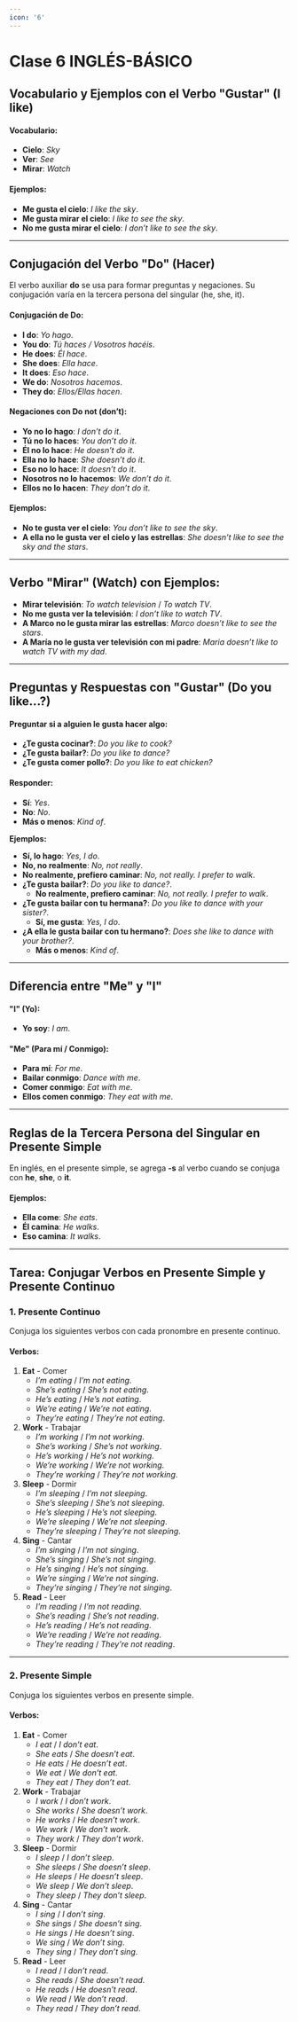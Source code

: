 ```yaml
---
icon: '6'
---
```


# Clase 6 INGLÉS-BÁSICO

## Vocabulario y Ejemplos con el Verbo "Gustar" (I like)

#### Vocabulario:

* **Cielo**: _Sky_
* **Ver**: _See_
* **Mirar**: _Watch_

#### Ejemplos:

* **Me gusta el cielo**: _I like the sky_.
* **Me gusta mirar el cielo**: _I like to see the sky_.
* **No me gusta mirar el cielo**: _I don’t like to see the sky_.

***

## Conjugación del Verbo "Do" (Hacer)

El verbo auxiliar **do** se usa para formar preguntas y negaciones. Su conjugación varía en la tercera persona del singular (he, she, it).

#### Conjugación de **Do**:

* **I do**: _Yo hago_.
* **You do**: _Tú haces / Vosotros hacéis_.
* **He does**: _Él hace_.
* **She does**: _Ella hace_.
* **It does**: _Eso hace_.
* **We do**: _Nosotros hacemos_.
* **They do**: _Ellos/Ellas hacen_.

#### Negaciones con **Do not** (don’t):

* **Yo no lo hago**: _I don’t do it_.
* **Tú no lo haces**: _You don’t do it_.
* **Él no lo hace**: _He doesn’t do it_.
* **Ella no lo hace**: _She doesn’t do it_.
* **Eso no lo hace**: _It doesn’t do it_.
* **Nosotros no lo hacemos**: _We don’t do it_.
* **Ellos no lo hacen**: _They don’t do it_.

#### Ejemplos:

* **No te gusta ver el cielo**: _You don’t like to see the sky_.
* **A ella no le gusta ver el cielo y las estrellas**: _She doesn’t like to see the sky and the stars_.

***

## Verbo "Mirar" (Watch) con Ejemplos:

* **Mirar televisión**: _To watch television_ / _To watch TV_.
* **No me gusta ver la televisión**: _I don’t like to watch TV_.
* **A Marco no le gusta mirar las estrellas**: _Marco doesn’t like to see the stars_.
* **A María no le gusta ver televisión con mi padre**: _Maria doesn’t like to watch TV with my dad_.

***

## Preguntas y Respuestas con "Gustar" (Do you like...?)

#### Preguntar si a alguien le gusta hacer algo:

* **¿Te gusta cocinar?**: _Do you like to cook?_
* **¿Te gusta bailar?**: _Do you like to dance?_
* **¿Te gusta comer pollo?**: _Do you like to eat chicken?_

#### Responder:

* **Sí**: _Yes_.
* **No**: _No_.
* **Más o menos**: _Kind of_.

**Ejemplos:**

* **Sí, lo hago**: _Yes, I do_.
* **No, no realmente**: _No, not really_.
* **No realmente, prefiero caminar**: _No, not really. I prefer to walk_.
* **¿Te gusta bailar?**: _Do you like to dance?_.
  * **No realmente, prefiero caminar**: _No, not really. I prefer to walk_.
* **¿Te gusta bailar con tu hermana?**: _Do you like to dance with your sister?_.
  * **Sí, me gusta**: _Yes, I do_.
* **¿A ella le gusta bailar con tu hermano?**: _Does she like to dance with your brother?_.
  * **Más o menos**: _Kind of_.

***

## Diferencia entre "Me" y "I"

#### "I" (Yo):

* **Yo soy**: _I am_.

#### "Me" (Para mí / Conmigo):

* **Para mí**: _For me_.
* **Bailar conmigo**: _Dance with me_.
* **Comer conmigo**: _Eat with me_.
* **Ellos comen conmigo**: _They eat with me_.

***

## Reglas de la Tercera Persona del Singular en Presente Simple

En inglés, en el presente simple, se agrega **-s** al verbo cuando se conjuga con **he**, **she**, o **it**.

#### Ejemplos:

* **Ella come**: _She eats_.
* **Él camina**: _He walks_.
* **Eso camina**: _It walks_.

***

## Tarea: Conjugar Verbos en Presente Simple y Presente Continuo

### 1. Presente Continuo

Conjuga los siguientes verbos con cada pronombre en presente continuo.

#### Verbos:

1. **Eat** - Comer
   * _I’m eating_ / _I’m not eating_.
   * _She’s eating_ / _She’s not eating_.
   * _He’s eating_ / _He’s not eating_.
   * _We’re eating_ / _We’re not eating_.
   * _They’re eating_ / _They’re not eating_.
2. **Work** - Trabajar
   * _I’m working_ / _I’m not working_.
   * _She’s working_ / _She’s not working_.
   * _He’s working_ / _He’s not working_.
   * _We’re working_ / _We’re not working_.
   * _They’re working_ / _They’re not working_.
3. **Sleep** - Dormir
   * _I’m sleeping_ / _I’m not sleeping_.
   * _She’s sleeping_ / _She’s not sleeping_.
   * _He’s sleeping_ / _He’s not sleeping_.
   * _We’re sleeping_ / _We’re not sleeping_.
   * _They’re sleeping_ / _They’re not sleeping_.
4. **Sing** - Cantar
   * _I’m singing_ / _I’m not singing_.
   * _She’s singing_ / _She’s not singing_.
   * _He’s singing_ / _He’s not singing_.
   * _We’re singing_ / _We’re not singing_.
   * _They’re singing_ / _They’re not singing_.
5. **Read** - Leer
   * _I’m reading_ / _I’m not reading_.
   * _She’s reading_ / _She’s not reading_.
   * _He’s reading_ / _He’s not reading_.
   * _We’re reading_ / _We’re not reading_.
   * _They’re reading_ / _They’re not reading_.

***

### 2. Presente Simple

Conjuga los siguientes verbos en presente simple.

#### Verbos:

1. **Eat** - Comer
   * _I eat_ / _I don’t eat_.
   * _She eats_ / _She doesn’t eat_.
   * _He eats_ / _He doesn’t eat_.
   * _We eat_ / _We don’t eat_.
   * _They eat_ / _They don’t eat_.
2. **Work** - Trabajar
   * _I work_ / _I don’t work_.
   * _She works_ / _She doesn’t work_.
   * _He works_ / _He doesn’t work_.
   * _We work_ / _We don’t work_.
   * _They work_ / _They don’t work_.
3. **Sleep** - Dormir
   * _I sleep_ / _I don’t sleep_.
   * _She sleeps_ / _She doesn’t sleep_.
   * _He sleeps_ / _He doesn’t sleep_.
   * _We sleep_ / _We don’t sleep_.
   * _They sleep_ / _They don’t sleep_.
4. **Sing** - Cantar
   * _I sing_ / _I don’t sing_.
   * _She sings_ / _She doesn’t sing_.
   * _He sings_ / _He doesn’t sing_.
   * _We sing_ / _We don’t sing_.
   * _They sing_ / _They don’t sing_.
5. **Read** - Leer
   * _I read_ / _I don’t read_.
   * _She reads_ / _She doesn’t read_.
   * _He reads_ / _He doesn’t read_.
   * _We read_ / _We don’t read_.
   * _They read_ / _They don’t read_.
